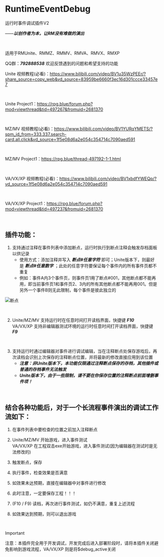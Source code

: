 # RuntimeEventDebug

运行时事件调试插件V2

——***以创作者为本，让RM没有难做的演出***

<br/>

适用于RMUnite、RMMZ、RMMV、RMVA、RMVX、RMXP

QQ群：***792888538***   欢迎反馈遇到的问题和希望支持的功能

Unite 视频教程(必看)：https://www.bilibili.com/video/BV1u35WzPEEr/?share_source=copy_web&vd_source=83959be6660f3ec16d301ccce33457e7

<br/>

Unite Project1：https://rpg.blue/forum.php?mod=viewthread&tid=497267&fromuid=2681370

<br/>

MZ/MV 视频教程(必看)：https://www.bilibili.com/video/BV1YURqYMETS/?spm_id_from=333.337.search-card.all.click&vd_source=1f5e08d6a2e054c354714c7090aed591

<br/>

MZ/MV Project1：https://rpg.blue/thread-497192-1-1.html

<br/>

VA/VX/XP 视频教程(必看)：https://www.bilibili.com/video/BV1xbdfYWEQp/?vd_source=1f5e08d6a2e054c354714c7090aed591

<br/>

VA/VX/XP Project1：https://rpg.blue/forum.php?mod=viewthread&tid=497237&fromuid=2681370

<br/>

## 插件功能：

1. 支持通过注释在事件列表中添加断点，运行时执行到断点注释会触发存档面板以供记录
   * 使用方式：添加注释并写入  ***断点#任意字符***  即可；Unite版本下，则最好是  ***断点#任意数字***  ；此处的任意字符要保证每个事件内的所有事件页都不重复
   * 例如：事件A内3个事件页，则事件页1用了断点#001，其他断点都不能再用，即当前事件页1和事件页2、3内的所有其他断点都不能再用001。但是另外一个事件B则无此限制，每个事件是彼此独立的

![断点](https://github.com/cafel176/RuntimeEventDebug/blob/v2/pic1.png?raw=true '断点')

<br/>

2. Unite/MZ/MV 支持运行时在任意时间打开读档界面，快捷键   ***F10***  <br/>
   VA/VX/XP 支持非编辑器测试环境的运行时任意时间打开读档界面，快捷键 ***F9***

<br/>

3. 支持运行时通过编辑器对事件进行调试编辑，当在注释断点处保存游戏后，再次读档会识别上次保存的注释断点位置，并将最新的修改直接应用到该位置
   * ***注意：非Unite版本下，本功能仅限通过注释断点保存的存档，其他插件或普通的存档事件无法触发***
   * ***Unite版本下，由于一些限制，请不要在你保存位置的注释断点前面增删事件项！***
<br/>

## 结合各种功能后，对于一个长流程事件演出的调试工作流如下：

1. 在事件列表中要检查的位置之前加入注释断点

2. Unite/MZ/MV 开始游戏，进入事件测试 <br/>
   VA/VX/XP 在工程双击exe开始游戏，进入事件测试(因为编辑器在测试时是无法修改的)

3. 触发断点，保存

4. 执行事件，检查效果是否满意

5. 如效果未达预期，直接在编辑器中对事件进行修改

6. 此时注意，一定要保存工程！！！

7. (F10 / F9) 读档，再次进行事件测试，如仍不满意，重复上述流程

8. 如效果达到预期，则可以退出游戏

<br/>

> [!IMPORTANT] 
> 注意：本插件完全用于开发调试，开发完成后进入部署阶段时，请将本插件关闭避免影响到游戏流程，VA/VX/XP 则是将$debug_active关闭
